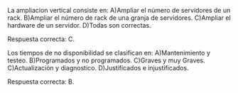 La ampliacion vertical consiste en: 
A)Ampliar el número de servidores de un rack.
B)Ampliar el número de rack de una granja de servidores.
C)Ampliar el hardware de un servidor.
D)Todas son correctas.

Respuesta correcta: C.



Los tiempos de no disponibilidad se clasifican en:
A)Mantenimiento y testeo.
B)Programados y no programados.
C)Graves y muy Graves.
C)Actualización y diagnostico.
D)Justificados e injustificados.

Respuesta correcta: B.
